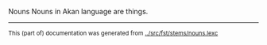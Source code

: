 Nouns
Nouns in Akan language are things.


* * *
<small>This (part of) documentation was generated from [../src/fst/stems/nouns.lexc](http://github.com/giellalt/lang-aka/blob/main/../src/fst/stems/nouns.lexc)</small>